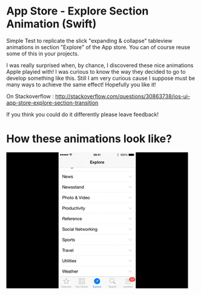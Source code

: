 # App Store - Explore Section Animation (Swift)
Simple Test to replicate the slick "expanding &amp; collapse" tableview animations in section "Explore" of the App store.
You can of course reuse some of this in your projects.

I was really surprised when, by chance, I discovered these nice animations Apple playied with! I was curious to know the way they decided to go to develop something like this.
Still I am very curious cause I suppose must be many ways to achieve the same effect!
Hopefully you like it!

On Stackoverflow : http://stackoverflow.com/questions/30863738/ios-ui-app-store-explore-section-transition

If you think you could do it differently please leave feedback!

# How these animations look like?
![App Store Animation reference](https://github.com/armaluca/iOS-App-Store-Explore-Section-Animation/blob/master/example.gif)





